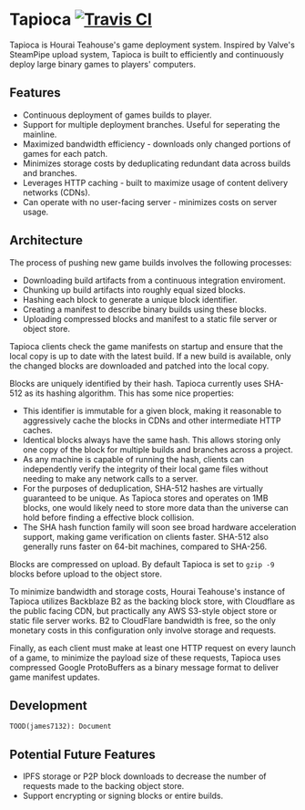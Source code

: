 # Tapioca [![Travis CI](https://api.travis-ci.org/HouraiTeahouse/Tapioca.svg?branch=master)](https://travis-ci.org/HouraiTeahouse/Tapioca)

Tapioca is Hourai Teahouse's game deployment system.  Inspired by Valve's
SteamPipe upload system, Tapioca is built to efficiently and continuously
deploy large binary games to players' computers.

## Features

 * Continuous deployment of games builds to player.
 * Support for multiple deployment branches. Useful for seperating the mainline.
 * Maximized bandwidth efficiency - downloads only changed portions of games for
   each patch.
 * Minimizes storage costs by deduplicating redundant data across builds and
   branches.
 * Leverages HTTP caching - built to maximize usage of content delivery networks
   (CDNs).
 * Can operate with no user-facing server - minimizes costs on server usage.

## Architecture

The process of pushing new game builds involves the following processes:

 * Downloading build artifacts from a continuous integration enviroment.
 * Chunking up build artifacts into roughly equal sized blocks.
 * Hashing each block to generate a unique block identifier.
 * Creating a manifest to describe binary builds using these blocks.
 * Uploading compressed blocks and manifest to a static file server or object
   store.

Tapioca clients check the game manifests on startup and ensure that the local
copy is up to date with the latest build. If a new build is available, only the
changed blocks are downloaded and patched into the local copy.

Blocks are uniquely identified by their hash. Tapioca currently uses SHA-512 as
its hashing algorithm. This has some nice properties:

 * This identifier is immutable for a given block, making it reasonable to
   aggressively cache the blocks in CDNs and other intermediate HTTP caches.
 * Identical blocks always have the same hash. This allows storing only one copy
   of the block for multiple builds and branches across a project.
 * As any machine is capable of running the hash, clients can independently
   verify the integrity of their local game files without needing to make any
   network calls to a server.
 * For the purposes of deduplication, SHA-512 hashes are virtually guaranteed to
   be unique. As Tapioca stores and operates on 1MB blocks, one would likely
   need to store more data than the universe can hold before finding a effective
   block collision.
 * The SHA hash function family will soon see broad hardware acceleration
   support, making game verification on clients faster. SHA-512 also generally
   runs faster on 64-bit machines, compared to SHA-256.

Blocks are compressed on upload. By default Tapioca is set to `gzip -9` blocks
before upload to the object store.

To minimize bandwidth and storage costs, Hourai Teahouse's instance of Tapioca
utilizes Backblaze B2 as the backing block store, with Cloudflare as the public
facing CDN, but practically any AWS S3-style object store or static file server
works. B2 to CloudFlare bandwidth is free, so the only monetary costs in this
configuration only involve storage and requests.

Finally, as each client must make at least one HTTP request on every launch of a
game, to minimize the payload size of these requests, Tapioca uses compressed
Google ProtoBuffers as a binary message format to deliver game manifest updates.

## Development

```
TOOD(james7132): Document
```

## Potential Future Features

 * IPFS storage or P2P block downloads to decrease the number of requests made
   to the backing object store.
 * Support encrypting or signing blocks or entire builds.
